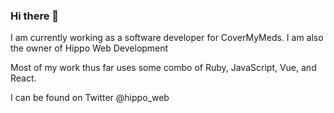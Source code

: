 ### Hi there 👋

<!--
**michaelgallipo/michaelgallipo** is a ✨ _special_ ✨ repository because its `README.md` (this file) appears on your GitHub profile.

Here are some ideas to get you started:

- 🔭 I’m currently working on ...
- 🌱 I’m currently learning ...
- 👯 I’m looking to collaborate on ...
- 🤔 I’m looking for help with ...
- 💬 Ask me about ...
- 📫 How to reach me: ...
- 😄 Pronouns: ...
- ⚡ Fun fact: ...
-->

I am currently working as a software developer for CoverMyMeds.
I am also the owner of Hippo Web Development

Most of my work thus far uses some combo of Ruby, JavaScript, Vue, and React.

I can be found on Twitter @hippo_web

